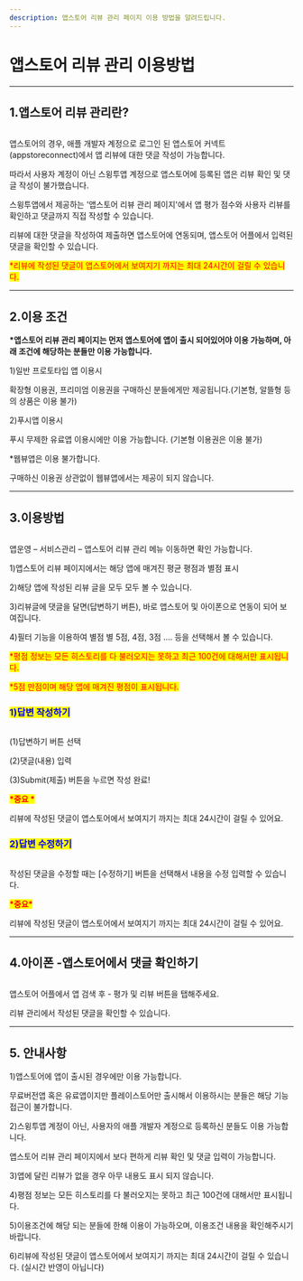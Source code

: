 ```yaml
---
description: 앱스토어 리뷰 관리 페이지 이용 방법을 알려드립니다.
---
```


# 앱스토어 리뷰 관리 이용방법

***



## 1.앱스토어 리뷰 관리란?

<div align="left">

<figure><img src=".gitbook/assets/SE-c3240a45-89cf-4157-ad30-b0e1f7c13b1f.png" alt=""><figcaption></figcaption></figure>

</div>

앱스토어의 경우, 애플 개발자 계정으로 로그인 된 앱스토어 커넥트(appstoreconnect)에서 앱 리뷰에 대한 댓글 작성이 가능합니다.

따라서 사용자 계정이 아닌 스윙투앱 계정으로 앱스토어에 등록된 앱은 리뷰 확인 및 댓글 작성이 불가했습니다.

스윙투앱에서 제공하는 '앱스토어 리뷰 관리 페이지'에서 앱 평가 점수와 사용자 리뷰를 확인하고 댓글까지 직접 작성할 수 있습니다.

리뷰에 대한 댓글을 작성하여 제출하면 앱스토어에 연동되며, 앱스토어 어플에서 입력된 댓글을 확인할 수 있습니다.

<mark style="color:red;">\*리뷰에 작성된 댓글이 앱스토어에서 보여지기 까지는 최대 24시간이 걸릴 수 있습니다.</mark>

***



## 2.이용 조건

**\*앱스토어 리뷰 관리 페이지는 먼저 앱스토어에 앱이 출시 되어있어야 이용 가능하며, 아래 조건에 해당하는 분들만 이용 가능합니다.**

1\)일반 프로토타입 앱 이용시

확장형 이용권, 프리미엄 이용권을 구매하신 분들에게만 제공됩니다.(기본형, 알뜰형 등의 상품은 이용 불가)

2\)푸시앱 이용시

푸시 무제한 유료앱 이용시에만 이용 가능합니다. (기본형 이용권은 이용 불가)

\*웹뷰앱은 이용 불가합니다.

구매하신 이용권 상관없이 웹뷰앱에서는 제공이 되지 않습니다.

***



## 3.이용방법

<figure><img src=".gitbook/assets/SE-bb51d03b-a811-4b71-82df-ac09394c3405.png" alt=""><figcaption></figcaption></figure>

앱운영 – 서비스관리 – 앱스토어 리뷰 관리 메뉴 이동하면 확인 가능합니다.

1\)앱스토어 리뷰 페이지에서는 해당 앱에 매겨진 평균 평점과 별점 표시

2\)해당 앱에 작성된 리뷰 글을 모두 모두 볼 수 있습니다.

3\)리뷰글에 댓글을 달면(답변하기 버튼), 바로 앱스토어 및 아이폰으로 연동이 되어 보여집니다.

4\)필터 기능을 이용하여 별점 별 5점, 4점, 3점 .... 등을 선택해서 볼 수 있습니다.

<mark style="color:red;">\*평점 정보는 모든 히스토리를 다 불러오지는 못하고 최근 100건에 대해서만 표시됩니다.</mark>

<mark style="color:red;">\*5점 만점이며 해당 앱에 매겨진 평점이 표시됩니다.</mark>



### <mark style="color:blue;">1)답변 작성하기</mark>

<div align="left">

<figure><img src=".gitbook/assets/앱스토어리뷰오픈2-(1).png" alt=""><figcaption></figcaption></figure>

</div>

(1)답변하기 버튼 선택

(2)댓글(내용) 입력

(3)Submit(제출) 버튼을 누르면 작성 완료!

<mark style="color:red;">**\*중요 \***</mark>

리뷰에 작성된 댓글이 앱스토어에서 보여지기 까지는 최대 24시간이 걸릴 수 있어요.



### <mark style="color:blue;">2)답변 수정하기</mark>

<figure><img src=".gitbook/assets/앱스토어리뷰3.png" alt=""><figcaption></figcaption></figure>

작성된 댓글을 수정할 때는 \[수정하기] 버튼을 선택해서 내용을 수정 입력할 수 있습니다.

<mark style="color:red;">**\*중요\***</mark>

리뷰에 작성된 댓글이 앱스토어에서 보여지기 까지는 최대 24시간이 걸릴 수 있어요.

***



## 4.아이폰 -앱스토어에서 댓글 확인하기

<div align="left">

<figure><img src=".gitbook/assets/앱스토어리뷰4.png" alt=""><figcaption></figcaption></figure>

</div>

앱스토어 어플에서 앱 검색 후 - 평가 및 리뷰 버튼을 탭해주세요.

리뷰 관리에서 작성된 댓글을 확인할 수 있습니다.

***



## 5. 안내사항

1\)앱스토어에 앱이 출시된 경우에만 이용 가능합니다.

무료버전앱 혹은 유료앱이지만 플레이스토어만 출시해서 이용하시는 분들은 해당 기능 접근이 불가합니다.

2\)스윙투앱 계정이 아닌, 사용자의 애플 개발자 계정으로 등록하신 분들도 이용 가능합니다.

앱스토어 리뷰 관리 페이지에서 보다 편하게 리뷰 확인 및 댓글 입력이 가능합니다.

3\)앱에 달린 리뷰가 없을 경우 아무 내용도 표시 되지 않습니다.

4\)평점 정보는 모든 히스토리를 다 불러오지는 못하고 최근 100건에 대해서만 표시됩니다.

5\)이용조건에 해당 되는 분들에 한해 이용이 가능하오며, 이용조건 내용을 확인해주시기 바랍니다.

6\)리뷰에 작성된 댓글이 앱스토어에서 보여지기 까지는 최대 24시간이 걸릴 수 있습니다. (실시간 반영이 아닙니다)

﻿
